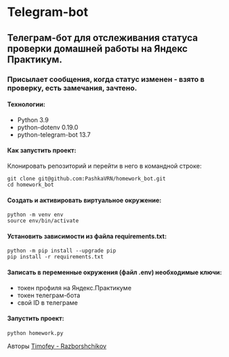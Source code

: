 # Telegram-bot

## Телеграм-бот для отслеживания статуса проверки домашней работы на Яндекс Практикум.

### Присылает сообщения, когда статус изменен - взято в проверку, есть замечания, зачтено.

#### Технологии:
- Python 3.9
- python-dotenv 0.19.0
- python-telegram-bot 13.7

#### Как запустить проект:

Клонировать репозиторий и перейти в него в командной строке:
```
git clone git@github.com:PashkaVRN/homework_bot.git
cd homework_bot
```
#### Cоздать и активировать виртуальное окружение:
```
python -m venv env
source env/bin/activate
```
#### Установить зависимости из файла requirements.txt:
```
python -m pip install --upgrade pip
pip install -r requirements.txt
```
#### Записать в переменные окружения (файл .env) необходимые ключи:

- токен профиля на Яндекс.Практикуме
- токен телеграм-бота
- свой ID в телеграме

#### Запустить проект:
```
python homework.py
```

Авторы
[Timofey - Razborshchikov](https://github.com/Timofey3085)
